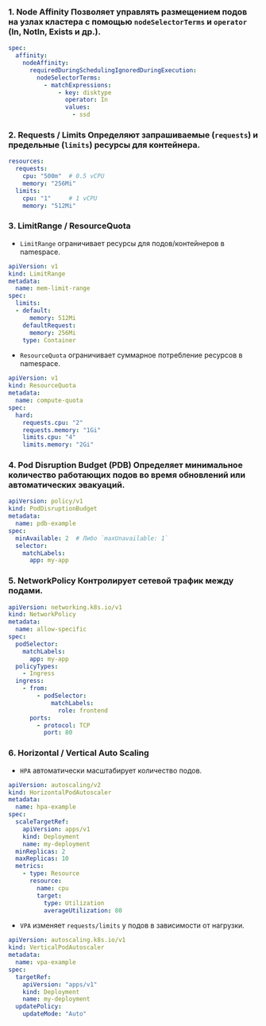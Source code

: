 ### **1. Node Affinity** Позволяет управлять размещением подов на узлах кластера с помощью `nodeSelectorTerms` и `operator` (In, NotIn, Exists и др.).

```yaml
spec:
  affinity:
    nodeAffinity:
      requiredDuringSchedulingIgnoredDuringExecution:
        nodeSelectorTerms:
          - matchExpressions:
              - key: disktype
                operator: In
                values:
                  - ssd
```

### **2. Requests / Limits** Определяют запрашиваемые (`requests`) и предельные (`limits`) ресурсы для контейнера.

```yaml
resources:
  requests:
    cpu: "500m"  # 0.5 vCPU
    memory: "256Mi"
  limits:
    cpu: "1"     # 1 vCPU
    memory: "512Mi"
```

### **3. LimitRange / ResourceQuota**

- `LimitRange` ограничивает ресурсы для подов/контейнеров в namespace.
    

```yaml
apiVersion: v1
kind: LimitRange
metadata:
  name: mem-limit-range
spec:
  limits:
  - default:
      memory: 512Mi
    defaultRequest:
      memory: 256Mi
    type: Container
```

- `ResourceQuota` ограничивает суммарное потребление ресурсов в namespace.
    

```yaml
apiVersion: v1
kind: ResourceQuota
metadata:
  name: compute-quota
spec:
  hard:
    requests.cpu: "2"
    requests.memory: "1Gi"
    limits.cpu: "4"
    limits.memory: "2Gi"
```

### **4. Pod Disruption Budget (PDB)** Определяет минимальное количество работающих подов во время обновлений или автоматических эвакуаций.

```yaml
apiVersion: policy/v1
kind: PodDisruptionBudget
metadata:
  name: pdb-example
spec:
  minAvailable: 2  # Либо `maxUnavailable: 1`
  selector:
    matchLabels:
      app: my-app
```

### **5. NetworkPolicy** Контролирует сетевой трафик между подами.

```yaml
apiVersion: networking.k8s.io/v1
kind: NetworkPolicy
metadata:
  name: allow-specific
spec:
  podSelector:
    matchLabels:
      app: my-app
  policyTypes:
    - Ingress
  ingress:
    - from:
        - podSelector:
            matchLabels:
              role: frontend
      ports:
        - protocol: TCP
          port: 80
```

### **6. Horizontal / Vertical Auto Scaling**

- `HPA` автоматически масштабирует количество подов.
    

```yaml
apiVersion: autoscaling/v2
kind: HorizontalPodAutoscaler
metadata:
  name: hpa-example
spec:
  scaleTargetRef:
    apiVersion: apps/v1
    kind: Deployment
    name: my-deployment
  minReplicas: 2
  maxReplicas: 10
  metrics:
    - type: Resource
      resource:
        name: cpu
        target:
          type: Utilization
          averageUtilization: 80
```

- `VPA` изменяет `requests/limits` у подов в зависимости от нагрузки.
    

```yaml
apiVersion: autoscaling.k8s.io/v1
kind: VerticalPodAutoscaler
metadata:
  name: vpa-example
spec:
  targetRef:
    apiVersion: "apps/v1"
    kind: Deployment
    name: my-deployment
  updatePolicy:
    updateMode: "Auto"
```